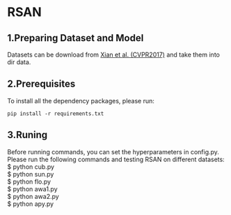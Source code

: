 # RSAN
## 1.Preparing Dataset and Model
Datasets can be download from [Xian et al. (CVPR2017)](https://datasets.d2.mpi-inf.mpg.de/xian/xlsa17.zip) and take them into dir data.
## 2.Prerequisites
To install all the dependency packages, please run:   
```
pip install -r requirements.txt
```
## 3.Runing
Before running commands, you can set the hyperparameters in config.py. Please run the following commands and testing RSAN on different datasets:   
$ python cub.py   
$ python sun.py   
$ python flo.py   
$ python awa1.py   
$ python awa2.py   
$ python apy.py

